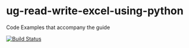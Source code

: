 # ug-read-write-excel-using-python
Code Examples that accompany the guide

[![Build Status](https://travis-ci.org/nooperpudd/ug-read-write-excel-using-python.svg?branch=master)](https://travis-ci.org/nooperpudd/ug-read-write-excel-using-python)
